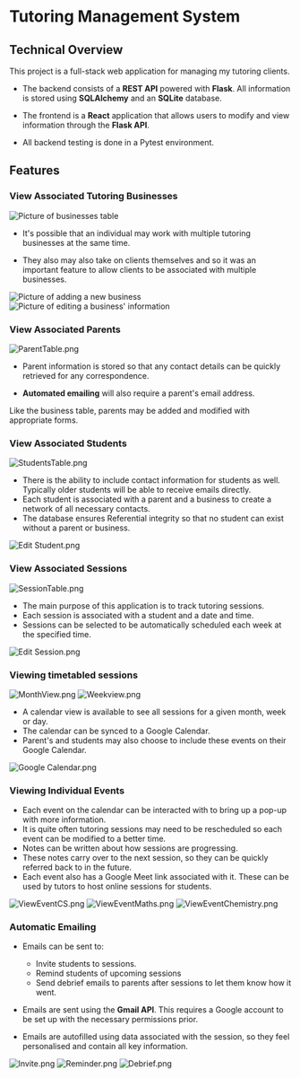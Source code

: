 # Tutoring Management System

## Technical Overview
This project is a full-stack web application for managing my tutoring clients.

- The backend consists of a **REST API** powered with **Flask**. All information is stored using **SQLAlchemy** and an **SQLite** database.

- The frontend is a **React** application that allows users to modify and view information through the **Flask API**.

- All backend testing is done in a Pytest environment.

## Features

### View Associated Tutoring Businesses

![Picture of businesses table](README-IMAGES%2FBusinessesTable.png)

- It's possible that an individual may work with multiple tutoring businesses at the same time. 

- They also may also take on clients themselves and so it was an important feature to allow clients to be associated with multiple businesses.

![Picture of adding a new business](README-IMAGES%2FAdd%20Business.png)
![Picture of editing a business' information](README-IMAGES%2FEdit%20Business.png)

### View Associated Parents

![ParentTable.png](README-IMAGES%2FParentTable.png)

- Parent information is stored so that any contact details can be quickly retrieved for any correspondence.

- **Automated emailing** will also require a parent's email address.

Like the business table, parents may be added and modified with appropriate forms.

### View Associated Students

![StudentsTable.png](README-IMAGES%2FStudentsTable.png)

- There is the ability to include contact information for students as well. Typically older students will be able to receive emails directly.
- Each student is associated with a parent and a business to create a network of all necessary contacts.
- The database ensures Referential integrity so that no student can exist without a parent or business.

![Edit Student.png](README-IMAGES%2FEdit%20Student.png)


### View Associated Sessions

![SessionTable.png](README-IMAGES%2FSessionTable.png)

- The main purpose of this application is to track tutoring sessions.
- Each session is associated with a student and a date and time.
- Sessions can be selected to be automatically scheduled each week at the specified time.

![Edit Session.png](README-IMAGES%2FEdit%20Session.png)

### Viewing timetabled sessions

![MonthView.png](README-IMAGES%2FMonthView.png)
![Weekview.png](README-IMAGES%2FWeekview.png)

- A calendar view is available to see all sessions for a given month, week or day.
- The calendar can be synced to a Google Calendar. 
- Parent's and students may also choose to include these events on their Google Calendar.

![Google Calendar.png](README-IMAGES%2FGoogle%20Calendar.png)

### Viewing Individual Events

- Each event on the calendar can be interacted with to bring up a pop-up with more information.
- It is quite often tutoring sessions may need to be rescheduled so each event can be modified to a better time.
- Notes can be written about how sessions are progressing.
- These notes carry over to the next session, so they can be quickly referred back to in the future.
- Each event also has a Google Meet link associated with it. These can be used by tutors to host online sessions for students.

![ViewEventCS.png](README-IMAGES%2FViewEventCS.png)
![ViewEventMaths.png](README-IMAGES%2FViewEventMaths.png)
![ViewEventChemistry.png](README-IMAGES%2FViewEventChemistry.png)

### Automatic Emailing 

- Emails can be sent to:
    - Invite students to sessions.
    - Remind students of upcoming sessions
    - Send debrief emails to parents after sessions to let them know how it went.

- Emails are sent using the **Gmail API**. This requires a Google account to be set up with the necessary permissions prior.
- Emails are autofilled using data associated with the session, so they feel personalised and contain all key information.

![Invite.png](README-IMAGES%2FInvite.png)
![Reminder.png](README-IMAGES%2FReminder.png)
![Debrief.png](README-IMAGES%2FDebrief.png)
